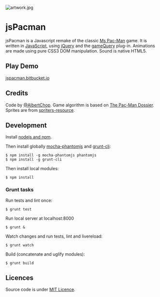 ![artwork.jpg](https://bitbucket.org/repo/BX8pn8/images/1695771410-artwork.jpg)

jsPacman
========

jsPacman is a Javascript remake of the classic [Ms Pac-Man](https://en.wikipedia.org/wiki/Ms._Pac-Man) game.
It is written in [JavaScript](https://en.wikipedia.org/wiki/JavaScript), using [jQuery](http://jquery.com/) and the [gameQuery](http://gamequeryjs.com/) plug-in.
Animations are made using pure CSS3 DOM manipulation. Sound is native HTML5.

Play Demo
-----------
[jspacman.bitbucket.io](http://jspacman.bitbucket.io/)

Credits
-----------
Code by [@AlbertChop](https://twitter.com/AlbertChop).
Game algorithm is based on [The Pac-Man Dossier](https://home.comcast.net/~jpittman2/pacman/pacmandossier.html).
Sprites are from [spriters-resource](http://www.spriters-resource.com/game_boy_advance/namcomuseum/sheet/22732).

Development
-----------

Install [nodejs and npm](http://www.nodejs.org/).

Then install globally [mocha-phantomjs](https://github.com/metaskills/mocha-phantomjs) and [grunt-cli](http://gruntjs.com/getting-started):
```
$ npm install -g mocha-phantomjs phantomjs
$ npm install -g grunt-cli
```
Then install local modules:
```
$ npm install
```
### Grunt tasks ###
Run tests and lint once:
```
$ grunt test
```
Run local server at localhost:8000
```
$ grunt &
```
Watch changes and run tests, lint and livereload:
```
$ grunt watch
```
Build (concatenate and uglify modules):
```
$ grunt build
```

Licences
-----------
Source code is under [MIT Licence](http://opensource.org/licenses/mit-license.php).